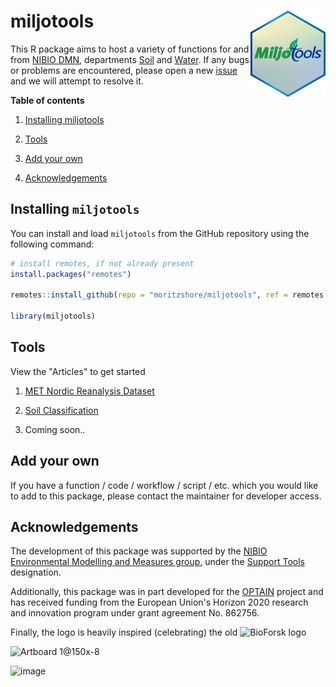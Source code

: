 # miljotools <img src="man/figures/logo.png" align="right" height="138"/>

This R package aims to host a variety of functions for and from [NIBIO DMN](https://www.nibio.no/en/about-eng/our-divisions/division-of-environment-and-natural-resources?locationfilter=true), departments [Soil](https://www.nibio.no/en/about-eng/our-divisions/division-of-environment-and-natural-resources/soil-and-land-use?locationfilter=true) and [Water](https://www.nibio.no/en/about-eng/our-divisions/division-of-environment-and-natural-resources/hydrology-and-water-environment?locationfilter=true). If any bugs or problems are encountered, please open a new [issue](https://github.com/moritzshore/miljotools/issues) and we will attempt to resolve it.

**Table of contents**

1.  [Installing miljotools](#install)

2.  [Tools](#start)

3.  [Add your own](#add)

4.  [Acknowledgements](#ack)

## Installing `miljotools` <a name="install"></a>

You can install and load `miljotools` from the GitHub repository using the following command:

``` r
# install remotes, if not already present
install.packages("remotes")

remotes::install_github(repo = "moritzshore/miljotools", ref = remotes::github_release())

library(miljotools)
```

## Tools <a name="start"></a>

View the "Articles" to get started

1.  [MET Nordic Reanalysis Dataset](https://moritzshore.github.io/miljotools/articles/metno_reanal.html)

2.  [Soil Classification](https://moritzshore.github.io/miljotools/articles/Norwegian_Soil_Classification.html)

3.  Coming soon..

## Add your own <a name="add"></a>

If you have a function / code / workflow / script / etc. which you would like to add to this package, please contact the maintainer for developer access.

## Acknowledgements <a name="ack"></a>

The development of this package was supported by the [NIBIO Environmental Modelling and Measures group](https://www.nibio.no/en/subjects/environment/environmental-modelling-and-measures?locationfilter=true), under the [Support Tools](https://www.nibio.no/en/subjects/environment/environmental-modelling-and-measures/support-tools?locationfilter=true) designation.

Additionally, this package was in part developed for the [OPTAIN](https://optain.eu/) project and has received funding from the European Union's Horizon 2020 research and innovation program under grant agreement No. 862756.

Finally, the logo is heavily inspired (celebrating) the old <img src="https://github.com/user-attachments/assets/cc004282-b64d-4357-8350-a3a48f279053" width="70" title="BioForsk"/> logo

![Artboard 1@150x-8](https://github.com/user-attachments/assets/e05d7984-a936-4114-8fc9-954444589a67)

![image](https://github.com/user-attachments/assets/01563fb1-4300-4480-bfaf-3e6bd026814a)



